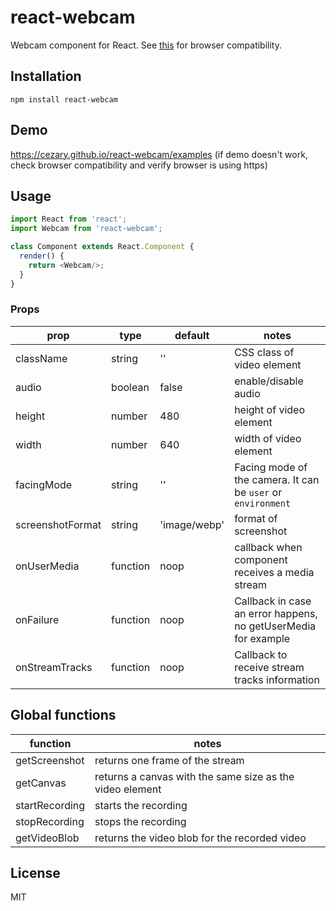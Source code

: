 # react-webcam

Webcam component for React. See [this](http://caniuse.com/#feat=stream)
for browser compatibility.

## Installation

```
npm install react-webcam
```

## Demo

https://cezary.github.io/react-webcam/examples (if demo doesn't work, check browser compatibility and verify browser is using https)

## Usage

```javascript
import React from 'react';
import Webcam from 'react-webcam';

class Component extends React.Component {
  render() {
    return <Webcam/>;
  }
}
```

### Props

prop             | type     | default      | notes
-----------------|----------|--------------|----------
className        | string   | ''           | CSS class of video element
audio            | boolean  | false        | enable/disable audio
height           | number   | 480          | height of video element
width            | number   | 640          | width of video element
facingMode       | string   | ''           | Facing mode of the camera. It can be `user` or `environment`
screenshotFormat | string   | 'image/webp' | format of screenshot
onUserMedia      | function | noop         | callback when component receives a media stream
onFailure        | function | noop         | Callback in case an error happens, no getUserMedia for example
onStreamTracks   | function | noop         | Callback to receive stream tracks information

## Global functions

function         | notes
-----------------|----------
getScreenshot    | returns one frame of the stream
getCanvas        | returns a canvas with the same size as the video element
startRecording   | starts the recording  
stopRecording    | stops the recording
getVideoBlob     | returns the video blob for the recorded video


## License

MIT
